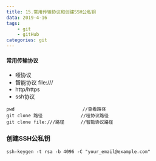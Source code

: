 ```yaml
---
title: 15.常用传输协议和创建SSH公私钥
data: 2019-4-16
tags:
    - git
    - gitHub
categories: git
---
```


#### 常用传输协议
- 哑协议
- 智能协议 file:///
- http/https
- ssh协议


```
pwd                         //查看路径
git clone 路径              //哑协议路径
git clone file:///路径      //智能协议路径
```


### 创建SSH公私钥

```
ssh-keygen -t rsa -b 4096 -C "your_email@example.com"
```
